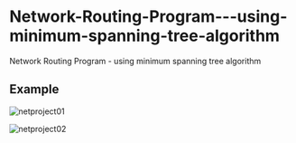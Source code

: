 # Network-Routing-Program---using-minimum-spanning-tree-algorithm
Network Routing Program - using minimum spanning tree algorithm

## Example

![netproject01](https://user-images.githubusercontent.com/26473614/36079694-9560927c-0f8e-11e8-86ce-7c3a184da726.png)

![netproject02](https://user-images.githubusercontent.com/26473614/36079783-75a8d79a-0f8f-11e8-9fb4-f046b8e72c4d.png)
